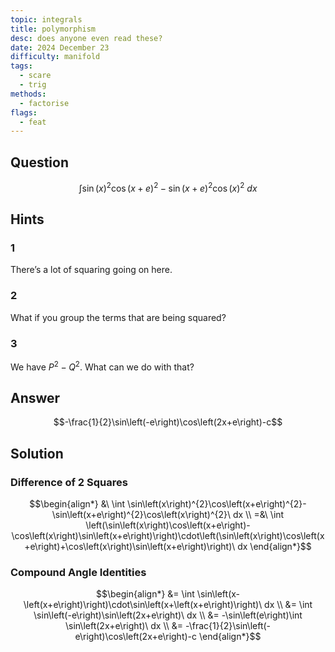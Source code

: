 ```yaml
---
topic: integrals
title: polymorphism
desc: does anyone even read these?
date: 2024 December 23
difficulty: manifold
tags:
  - scare
  - trig
methods:
  - factorise
flags:
  - feat
---
```



## Question
```math
\int \sin\left(x\right)^{2}\cos\left(x+e\right)^{2}-\sin\left(x+e\right)^{2}\cos\left(x\right)^{2}\ dx
```


## Hints

### 1
There’s a lot of squaring going on here.

### 2
What if you group the terms that are being squared?

### 3
We have $P^2 - Q^2$. What can we do with that?


## Answer
```math
-\frac{1}{2}\sin\left(-e\right)\cos\left(2x+e\right)-c
```


## Solution

### Difference of 2 Squares
```math
\begin{align*}
  &\ \int \sin\left(x\right)^{2}\cos\left(x+e\right)^{2}-\sin\left(x+e\right)^{2}\cos\left(x\right)^{2}\ dx
  \\ =&\ \int \left(\sin\left(x\right)\cos\left(x+e\right)-\cos\left(x\right)\sin\left(x+e\right)\right)\cdot\left(\sin\left(x\right)\cos\left(x+e\right)+\cos\left(x\right)\sin\left(x+e\right)\right)\ dx
\end{align*}
```

### Compound Angle Identities
```math
\begin{align*}
  &= \int \sin\left(x-\left(x+e\right)\right)\cdot\sin\left(x+\left(x+e\right)\right)\ dx
  \\ &= \int \sin\left(-e\right)\sin\left(2x+e\right)\ dx
  \\ &= -\sin\left(e\right)\int \sin\left(2x+e\right)\ dx
  \\ &= -\frac{1}{2}\sin\left(-e\right)\cos\left(2x+e\right)-c
\end{align*}
```
